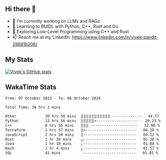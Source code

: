 ## Hi there 👋

- 🔭 I’m currently working on LLMs and RAGs
- 🌱 Learning to BUIDL with Python, C++, Rust and Go 
- 🤔 Exploring Low-Level Programming using C++ and Rust 
- 📫 Reach me at my LinkedIn: https://www.linkedin.com/in/vivek-pandit-28681b206/

## My Stats
[![Vivek's GitHub stats](https://github-readme-stats.vercel.app/api?username=ipanditi&show_icons=true&theme=dark)](https://ipanditi.github.io/)

## WakaTime Stats
<!--START_SECTION:waka-->

```txt
From: 07 October 2023 - To: 06 October 2024

Total Time: 38 hrs 3 mins

Other             30 hrs 50 mins  ⣿⣿⣿⣿⣿⣿⣿⣿⣿⣿⣿ -------------   44.77 %
Python            13 hrs 56 mins  ⣿⣿⣿⣿⣿>-------------------   20.23 %
C++               8 hrs 56 mins   ⣿⣿⣿ ---------------------   12.98 %
Terraform         2 hrs 57 mins   ⣿>-----------------------   04.28 %
JavaScript        2 hrs 50 mins   ⣿------------------------   04.12 %
Rust              1 hr 38 mins    ⣤------------------------   02.38 %
Java              1 hr 18 mins    ⣄------------------------   01.89 %
Bash              1 hr 4 mins     ⣄------------------------   01.57 %
SQL               41 mins          ------------------------   01.01 %
```

<!--END_SECTION:waka-->


